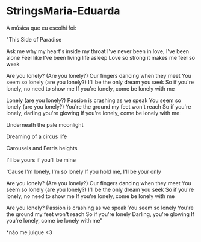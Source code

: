 # StringsMaria-Eduarda

A música que eu escolhi foi:


"This Side of Paradise

Ask me why my heart's inside my throat
I've never been in love, I've been alone
Feel like I've been living life asleep
Love so strong it makes me feel so weak

Are you lonely? (Are you lonely?)
Our fingers dancing when they meet
You seem so lonely (are you lonely?)
I'll be the only dream you seek
So if you're lonely, no need to show me
If you're lonely, come be lonely with me

Lonely (are you lonely?)
Passion is crashing as we speak
You seem so lonely (are you lonely?)
You're the ground my feet won't reach
So if you're lonely, darling you're glowing
If you're lonely, come be lonely with me

Underneath the pale moonlight

Dreaming of a circus life

Carousels and Ferris heights

I'll be yours if you'll be mine

'Cause I'm lonely, I'm so lonely
If you hold me, I'll be your only

Are you lonely? (Are you lonely?)
Our fingers dancing when they meet
You seem so lonely (are you lonely?)
I'll be the only dream you seek
So if you're lonely, no need to show me
If you're lonely, come be lonely with me

Are you lonely?
Passion is crashing as we speak
You seem so lonely
You're the ground my feet won't reach
So if you're lonely
Darling, you're glowing
If you're lonely, come be lonely with me"

*não me julgue <3